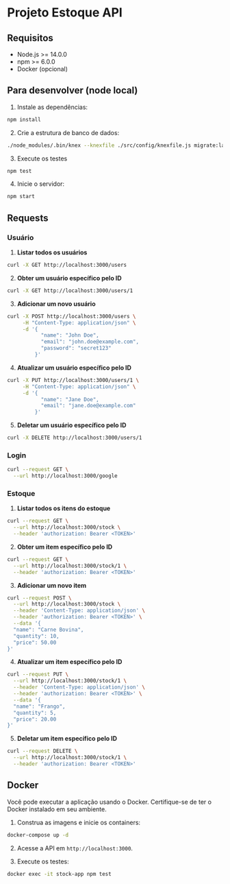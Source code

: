 # Projeto Estoque API

## Requisitos

- Node.js >= 14.0.0
- npm >= 6.0.0
- Docker (opcional)

## Para desenvolver (node local)

1. Instale as dependências:

```bash
npm install
```

2. Crie a estrutura de banco de dados:

```bash
./node_modules/.bin/knex --knexfile ./src/config/knexfile.js migrate:latest
```

3. Execute os testes

```bash
npm test
```

4. Inicie o servidor:

```bash
npm start
```

## Requests

### Usuário

1. **Listar todos os usuários**
```bash
curl -X GET http://localhost:3000/users
```

2. **Obter um usuário específico pelo ID**
```bash
curl -X GET http://localhost:3000/users/1
```

3. **Adicionar um novo usuário**
```bash
curl -X POST http://localhost:3000/users \
     -H "Content-Type: application/json" \
     -d '{
           "name": "John Doe",
           "email": "john.doe@example.com",
           "password": "secret123"
         }'
```

4. **Atualizar um usuário específico pelo ID**
```bash
curl -X PUT http://localhost:3000/users/1 \
     -H "Content-Type: application/json" \
     -d '{
           "name": "Jane Doe",
           "email": "jane.doe@example.com"
         }'
```

5. **Deletar um usuário específico pelo ID**
```bash
curl -X DELETE http://localhost:3000/users/1
```

### Login
```bash
curl --request GET \
  --url http://localhost:3000/google
```

### Estoque

1. **Listar todos os itens do estoque**
```bash
curl --request GET \
  --url http://localhost:3000/stock \
  --header 'authorization: Bearer <TOKEN>'
```

2. **Obter um item específico pelo ID**
```bash
curl --request GET \
  --url http://localhost:3000/stock/1 \
  --header 'authorization: Bearer <TOKEN>'
```

3. **Adicionar um novo item**
```bash
curl --request POST \
  --url http://localhost:3000/stock \
  --header 'Content-Type: application/json' \
  --header 'authorization: Bearer <TOKEN>' \
  --data '{
  "name": "Carne Bovina",
  "quantity": 10,
  "price": 50.00
}'
```

4. **Atualizar um item específico pelo ID**
```bash
curl --request PUT \
  --url http://localhost:3000/stock/1 \
  --header 'Content-Type: application/json' \
  --header 'authorization: Bearer <TOKEN>' \
  --data '{
  "name": "Frango",
  "quantity": 5,
  "price": 20.00
}'
```

5. **Deletar um item específico pelo ID**
```bash
curl --request DELETE \
  --url http://localhost:3000/stock/1 \
  --header 'authorization: Bearer <TOKEN>'
```

## Docker

Você pode executar a aplicação usando o Docker. Certifique-se de ter o Docker instalado em seu ambiente.

1. Construa as imagens e inicie os containers:

```bash
docker-compose up -d
```

2. Acesse a API em `http://localhost:3000`.

3. Execute os testes:

```bash
docker exec -it stock-app npm test
```